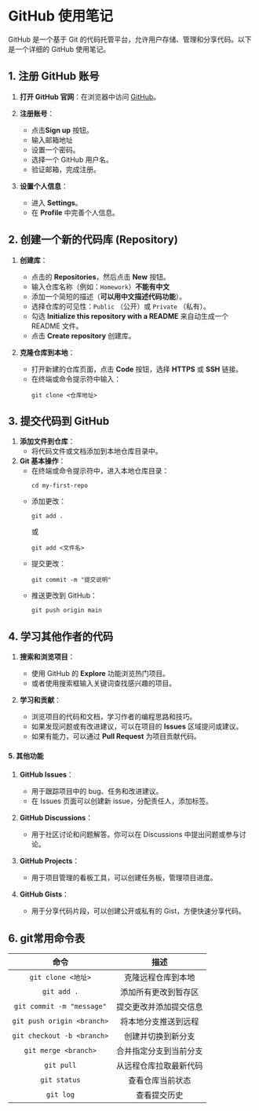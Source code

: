 # GitHub 使用笔记

GitHub 是一个基于 Git 的代码托管平台，允许用户存储、管理和分享代码。以下是一个详细的 GitHub 使用笔记。

## 1. 注册 GitHub 账号

1. **打开 GitHub 官网**：在浏览器中访问 [GitHub](https://github.com)。
2. **注册账号**：
   - 点击**Sign up** 按钮。
   - 输入邮箱地址
   - 设置一个密码。
   - 选择一个 GitHub 用户名。
   - 验证邮箱，完成注册。

3. **设置个人信息**：
   - 进入 **Settings**。
   - 在 **Profile** 中完善个人信息。

## 2. 创建一个新的代码库 (Repository)

1. **创建库**：
   - 点击的 **Repositories**，然后点击 **New** 按钮。
   - 输入仓库名称（例如：`Homework`）**不能有中文**
   - 添加一个简短的描述（**可以用中文描述代码功能**）。
   - 选择仓库的可见性：`Public` （公开）或 `Private` （私有）。
   - 勾选 **Initialize this repository with a README** 来自动生成一个 README 文件。
   - 点击 **Create repository** 创建库。

2. **克隆仓库到本地**：
   - 打开新建的仓库页面，点击 **Code** 按钮，选择 **HTTPS** 或 **SSH** 链接。
   - 在终端或命令提示符中输入：  
     ```
     git clone <仓库地址>
     ```
     
## 3. 提交代码到 GitHub

1. **添加文件到仓库**：
   - 将代码文件或文档添加到本地仓库目录中。
2. **Git 基本操作**：
   - 在终端或命令提示符中，进入本地仓库目录：
     ```
     cd my-first-repo
     ```
   - 添加更改：
     ```
     git add .
     ```
     或
     ```
     git add <文件名>
     ```
   - 提交更改：
     ```
     git commit -m "提交说明"
     ```
   - 推送更改到 GitHub：
     ```
     git push origin main
     ```

## 4. 学习其他作者的代码

1. **搜索和浏览项目**：
   - 使用 GitHub 的 **Explore** 功能浏览热门项目。
   - 或者使用搜索框输入关键词查找感兴趣的项目。

2. **学习和贡献**：
   - 浏览项目的代码和文档，学习作者的编程思路和技巧。
   - 如果发现问题或有改进建议，可以在项目的 **Issues** 区域提问或建议。
   - 如果有能力，可以通过 **Pull Request** 为项目贡献代码。


#### 5. 其他功能

1. **GitHub Issues**：
   - 用于跟踪项目中的 bug、任务和改进建议。
   - 在 Issues 页面可以创建新 issue，分配责任人，添加标签。

2. **GitHub Discussions**：
   - 用于社区讨论和问题解答。你可以在 Discussions 中提出问题或参与讨论。

3. **GitHub Projects**：
   - 用于项目管理的看板工具，可以创建任务板，管理项目进度。

4. **GitHub Gists**：
   - 用于分享代码片段，可以创建公开或私有的 Gist，方便快速分享代码。

## 6. git常用命令表

|命令|描述|
|:---:|:---:|
| `git clone <地址>`         | 克隆远程仓库到本地                   |
| `git add .`                | 添加所有更改到暂存区                 |
| `git commit -m "message"`  | 提交更改并添加提交信息               |
| `git push origin <branch>` | 将本地分支推送到远程                 |
| `git checkout -b <branch>` | 创建并切换到新分支                   |
| `git merge <branch>`       | 合并指定分支到当前分支               |
| `git pull`                 | 从远程仓库拉取最新代码               |
| `git status`               | 查看仓库当前状态                    |
| `git log`                  |查看提交历史                         |

